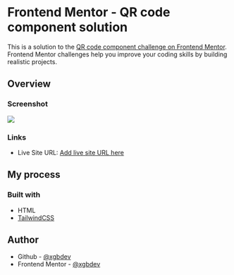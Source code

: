 # Frontend Mentor - QR code component solution

This is a solution to the [QR code component challenge on Frontend Mentor](https://www.frontendmentor.io/challenges/qr-code-component-iux_sIO_H). Frontend Mentor challenges help you improve your coding skills by building realistic projects. 

## Overview

### Screenshot

![](https://img001.prntscr.com/file/img001/Bs3rvar4R5-Nz_zDC7WU6g.png)

### Links

- Live Site URL: [Add live site URL here](https://your-live-site-url.com)

## My process

### Built with

- HTML
- [TailwindCSS](https://tailwindcss.com/)

## Author

- Github - [@xgbdev](https://www.github.com/xgbdev)
- Frontend Mentor - [@xgbdev](https://www.frontendmentor.io/profile/xgbdev)